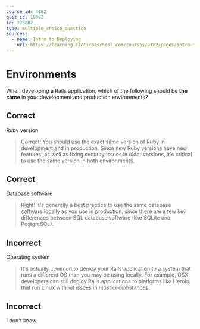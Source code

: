 ```yaml
---
course_id: 4182
quiz_id: 19392
id: 123882
type: multiple_choice_question
sources:
  - name: Intro to Deploying
    url: https://learning.flatironschool.com/courses/4182/pages/intro-to-deploying
---
```


# Environments

When developing a Rails application, which of the following should be **the
same** in your development and production environments?

## Correct

Ruby version

> Correct! You should use the exact same version of Ruby in development and in
> production. Since new Ruby versions have new features, as well as fixing
> security issues in older versions, it's critical to use the same version in
> both environments.

## Correct

Database software

> Right! It's generally a best practice to use the same database software
> locally as you use in production, since there are a few key differences
> between SQL database software (like SQLite and PostgreSQL).

## Incorrect

Operating system

> It's actually common to deploy your Rails application to a system that runs a
> different OS than you may be using locally. For example, OSX developers can
> still deploy Rails applications to platforms like Heroku that run Linux
> without issues in most circumstances.

## Incorrect

I don't know.
